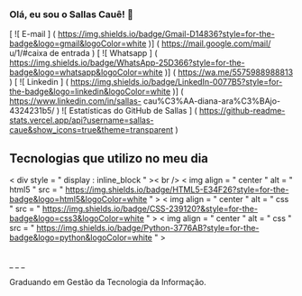### Olá, eu sou o Sallas Cauê! 👋
[ ![ E-mail ] ( https://img.shields.io/badge/Gmail-D14836?style=for-the-badge&logo=gmail&logoColor=white )] ( https://mail.google.com/mail/ u/1/#caixa de entrada ) 
[ ![ Whatsapp ] ( https://img.shields.io/badge/WhatsApp-25D366?style=for-the-badge&logo=whatsapp&logoColor=white )] ( https://wa.me/5575988988813 )
[ ![ Linkedin ] ( https://img.shields.io/badge/LinkedIn-0077B5?style=for-the-badge&logo=linkedin&logoColor=white )] ( https://www.linkedin.com/in/sallas- cau%C3%AA-diana-ara%C3%BAjo-4324231b5/ )
![ Estatísticas do GitHub de Sallas ] ( https://github-readme-stats.vercel.app/api?username=sallas-caue&show_icons=true&theme=transparent )
## Tecnologias que utilizo no meu dia
< div  style = " display : inline_block " >< br />
    < img  align = " center "  alt = " html5 "  src = " https://img.shields.io/badge/HTML5-E34F26?style=for-the-badge&logo=html5&logoColor=white " >
    < img  align = " center "  alt = " css "  src = " https://img.shields.io/badge/CSS-239120?&style=for-the-badge&logo=css3&logoColor=white " >
    < img  align = " center "  alt = " css "  src = " https://img.shields.io/badge/Python-3776AB?style=for-the-badge&logo=python&logoColor=white " >
</div> <br /> _ _ _

Graduando em Gestão da Tecnologia da Informação.
